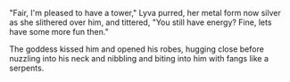 "Fair, I'm pleased to have a tower," Lyva purred, her metal form now silver as she slithered over him, and tittered, "You still have energy? Fine, lets have some more fun then."        

The goddess kissed him and opened his robes, hugging close before nuzzling into his neck and nibbling and biting into him with fangs like a serpents.